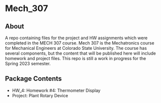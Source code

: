 # Mech_307
## About 
A repo containing files for the project and HW assignments which were completed in the MECH 307 course. Mech 307 is the Mechatronics course for Mechanical Engineers at Colorado State University. The course has several components, but the content that will be published here will include homework and project files. This repo is still a work in progress for the Spring 2023 semester.

## Package Contents
- HW_4: Homework #4: Thermometer Display
- Project: Plant Rotary Device


